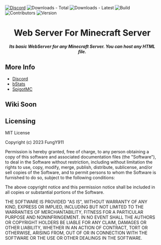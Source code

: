 ##  

[![Discord](https://img.shields.io/discord/967053826127454259?style=for-the-badge)](https://discord.gg/Y49sdJHJET)
![Downloads - Total](https://img.shields.io/github/downloads/CodeITForFun/WSForMC/total?style=for-the-badge)
![Downloads - Latest](https://img.shields.io/github/downloads/CodeITForFun/WSForMC/latest/total?style=for-the-badge)
![Build](https://img.shields.io/github/actions/workflow/status/CodeITForFun/WSForMC/maven.yml?style=for-the-badge)
![Contributors](https://img.shields.io/github/contributors-anon/CodeITForFun/WSForMC?style=for-the-badge)
![Version](https://img.shields.io/github/v/tag/CodeITForFun/WSForMC?style=for-the-badge)
<h1 align="center">Web Server For Minecraft Server</h1>
<h5 align="center">
    <strong>
        Its basic WebServer for any Minecraft Server. You can host any HTML file.
    </strong>
</h5>

## More Info
- <a href="https://discord.gg/Y49sdJHJET">Discord</a>
- <a href="https://bstats.org/plugin/bukkit/WebServer%20For%20Minecraft/17696">bStats</a>
- <a href="https://www.spigotmc.org/resources/web-server-for-minecraft.107949/">SpigotMC</a>

##  Wiki Soon

## Licensing
MIT License

Copyright (c) 2023 FungY911

Permission is hereby granted, free of charge, to any person obtaining a copy
of this software and associated documentation files (the "Software"), to deal
in the Software without restriction, including without limitation the rights
to use, copy, modify, merge, publish, distribute, sublicense, and/or sell
copies of the Software, and to permit persons to whom the Software is
furnished to do so, subject to the following conditions:

The above copyright notice and this permission notice shall be included in all
copies or substantial portions of the Software.

THE SOFTWARE IS PROVIDED "AS IS", WITHOUT WARRANTY OF ANY KIND, EXPRESS OR
IMPLIED, INCLUDING BUT NOT LIMITED TO THE WARRANTIES OF MERCHANTABILITY,
FITNESS FOR A PARTICULAR PURPOSE AND NONINFRINGEMENT. IN NO EVENT SHALL THE
AUTHORS OR COPYRIGHT HOLDERS BE LIABLE FOR ANY CLAIM, DAMAGES OR OTHER
LIABILITY, WHETHER IN AN ACTION OF CONTRACT, TORT OR OTHERWISE, ARISING FROM,
OUT OF OR IN CONNECTION WITH THE SOFTWARE OR THE USE OR OTHER DEALINGS IN THE
SOFTWARE.
